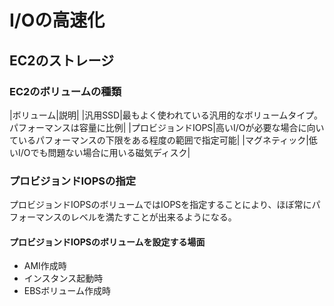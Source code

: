 # I/Oの高速化

## EC2のストレージ

### EC2のボリュームの種類

|ボリューム|説明|
|汎用SSD|最もよく使われている汎用的なボリュームタイプ。パフォーマンスは容量に比例|
|プロビジョンドIOPS|高いI/Oが必要な場合に向いているパフォーマンスの下限をある程度の範囲で指定可能|
|マグネティック|低いI/Oでも問題ない場合に用いる磁気ディスク|

### プロビジョンドIOPSの指定

プロビジョンドIOPSのボリュームではIOPSを指定することにより、ほぼ常にパフォーマンスのレベルを満たすことが出来るようになる。

#### プロビジョンドIOPSのボリュームを設定する場面

* AMI作成時
* インスタンス起動時
* EBSボリューム作成時
